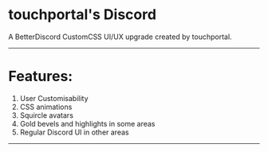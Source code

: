 # touchportal's Discord
A BetterDiscord CustomCSS UI/UX upgrade created by touchportal.

---

# Features:
1. User Customisability
1. CSS animations
1. Squircle avatars
1. Gold bevels and highlights in some areas
1. Regular Discord UI in other areas

---